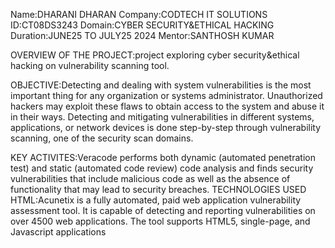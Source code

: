 Name:DHARANI DHARAN 
Company:CODTECH IT SOLUTIONS 
ID:CT08DS3243 
Domain:CYBER SECURITY&ETHICAL HACKING 
Duration:JUNE25 TO JULY25 2024 
Mentor:SANTHOSH KUMAR

OVERVIEW OF THE PROJECT:project exploring cyber security&ethical hacking on vulnerability scanning tool.

OBJECTIVE:Detecting and dealing with system vulnerabilities is the most important thing for any organization or systems administrator. Unauthorized hackers may exploit these flaws to obtain access to the system and abuse it in their ways. Detecting and mitigating vulnerabilities in different systems, applications, or network devices is done step-by-step through vulnerability scanning, one of the security scan domains.

KEY ACTIVITES:Veracode performs both dynamic (automated penetration test) and static (automated code review) code analysis and finds security vulnerabilities that include malicious code as well as the absence of functionality that may lead to security breaches.
TECHNOLOGIES USED HTML:Acunetix is a fully automated, paid web application vulnerability assessment tool. It is capable of detecting and reporting vulnerabilities on over 4500 web applications. The tool supports HTML5, single-page, and Javascript applications 
